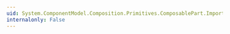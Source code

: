 ```yaml
---
uid: System.ComponentModel.Composition.Primitives.ComposablePart.ImportDefinitions
internalonly: False
---
```

